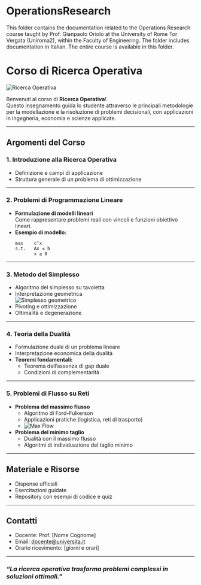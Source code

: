 # OperationsResearch
This folder contains the documentation related to the Operations Research course taught by Prof. Gianpaolo Oriolo at the University of Rome Tor Vergata (Uniroma2), within the Faculty of Engineering.   The folder includes documentation in Italian.   The entire course is available in this folder.

# Corso di Ricerca Operativa

![Ricerca Operativa](https://upload.wikimedia.org/wikipedia/commons/7/77/Simplex_algorithm_example.gif)

Benvenuti al corso di **Ricerca Operativa**!  
Questo insegnamento guida lo studente attraverso le principali metodologie per la modellazione e la risoluzione di problemi decisionali, con applicazioni in ingegneria, economia e scienze applicate.

---

## Argomenti del Corso

### 1. Introduzione alla Ricerca Operativa

- Definizione e campi di applicazione
- Struttura generale di un problema di ottimizzazione

---

### 2. Problemi di Programmazione Lineare

- **Formulazione di modelli lineari**  
  Come rappresentare problemi reali con vincoli e funzioni obiettivo lineari.
- **Esempio di modello:**
  ```plaintext
  max    cᵀx
  s.t.   Ax ≤ b
         x ≥ 0
  ```

---

### 3. Metodo del Simplesso

- Algoritmo del simplesso su tavoletta
- Interpretazione geometrica  
  ![Simplesso geometrico](https://upload.wikimedia.org/wikipedia/commons/0/0c/Simplex-method-3d.png)
- Pivoting e ottimizzazione
- Ottimalità e degenerazione

---

### 4. Teoria della Dualità

- Formulazione duale di un problema lineare
- Interpretazione economica della dualità
- **Teoremi fondamentali:**
  - Teorema dell’assenza di gap duale
  - Condizioni di complementarità

---

### 5. Problemi di Flusso su Reti

- **Problema del massimo flusso**  
  - Algoritmo di Ford-Fulkerson
  - Applicazioni pratiche (logistica, reti di trasporto)
  - ![Max Flow](https://upload.wikimedia.org/wikipedia/commons/4/4c/Maximum_flow.svg)
- **Problema del minimo taglio**
  - Dualità con il massimo flusso
  - Algoritmi di individuazione del taglio minimo

---

## Materiale e Risorse

- Dispense ufficiali
- Esercitazioni guidate
- Repository con esempi di codice e quiz

---

## Contatti

- Docente: Prof. [Nome Cognome]
- Email: docente@universita.it
- Orario ricevimento: [giorni e orari]

---

### _“La ricerca operativa trasforma problemi complessi in soluzioni ottimali.”_
